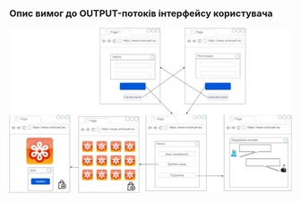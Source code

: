 ### Опис вимог до OUTPUT-потоків інтерфейсу користувача
![img](https://github.com/oleksandrblazhko/ai-214-sokolov/blob/Laboratory_Work_3/SoftwareRequirements/1.4-FuncNonFuncRequirements/1.4.4-NFRUserInterfaceOUTPUT/NFR.jpg)

